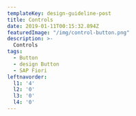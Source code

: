 ```yaml
---
templateKey: design-guideline-post
title: Controls
date: 2019-01-11T00:15:32.894Z
featuredImage: "/img/control-button.png"
description: >-
  Controls  
tags:
  - Button
  - design Button
  - SAP Fiori
leftnavorder:
  l1: '4'
  l2: '0'
  l3: '0'
  l4: '0'
---
```



